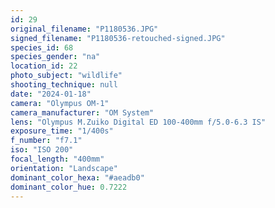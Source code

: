 ```yaml
---
id: 29
original_filename: "P1180536.JPG"
signed_filename: "P1180536-retouched-signed.JPG"
species_id: 68
species_gender: "na"
location_id: 22
photo_subject: "wildlife"
shooting_technique: null
date: "2024-01-18"
camera: "Olympus OM-1"
camera_manufacturer: "OM System"
lens: "Olympus M.Zuiko Digital ED 100-400mm f/5.0-6.3 IS"
exposure_time: "1/400s"
f_number: "f7.1"
iso: "ISO 200"
focal_length: "400mm"
orientation: "Landscape"
dominant_color_hexa: "#aeadb0"
dominant_color_hue: 0.7222
---
```


